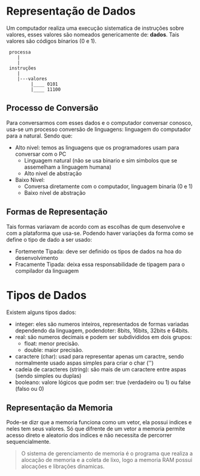 # Representação de Dados
Um computador realiza uma execução sistematica de instruções sobre valores, esses valores são nomeados genericamente de:  **dados**. Tais valores são códigos bínarios (0 e 1).
```
 processa
    |
    |
 instruções
    |
    |---valores
         |____ 0101
         |____ 11100
```
 
## Processo de Conversão
Para conversarmos com esses dados e o computador conversar conosco, usa-se um processo conversão de linguagens: linguagem do computador para a natural.
Sendo que:
- Alto nivel: temos as linguagens que os programadores usam para conversar com o PC
    - Linguagem natural (não se usa binario e sim simbolos que se assemelham a linguagem humana)
    - Alto nivel de abstração  
- Baixo Nivel:
    - Conversa diretamente com o computador, linguagem binaria (0 e 1)
    - Baixo nivel de abstração

## Formas de Representação 
Tais formas variavam de acordo com as escolhas de qum desenvolve e com a plataforma que usa-se.
Podendo haver variações da forma como se define o tipo de dado a ser usado:
- Fortemente Tipada: deve ser definido os tipos de dados na hoa do desenvolvimento
- Fracamente Tipada: deixa essa responsabilidade de tipagem para o compilador da linguagem

# Tipos de Dados 
Existem alguns tipos dados:
- integer: eles são numeros inteiros, representados de formas variadas dependendo da linguagem, podendoter: 8bits, 16bits, 32bits e 64bits.
- real: são numeros decimais e podem ser subdivididos em dois grupos:
    - float: menor precisão. 
    - double: maior precisão.
- caractere (char): usad para representar apenas um caractre, sendo normalmente usado aspas simples para criar o char ('')
- cadeia de caracteres (string): são mais de um caractere entre aspas (sendo simples ou duplas)
- booleano: valore lógicos que podm ser: true (verdadeiro ou 1) ou false (falso ou 0)

## Representação da Memoria
Pode-se dizr que a memoria funciona como um vetor, ela possui indices e neles tem seus valores. Só que difrente de um vetor a memoria permite acesso direto e aleatorio dos indices e não necessita de percorrer sequencialmente.

> O sistema de gerenciamento de memoria é o programa que realiza a alocação de memoria e a coleta de lixo, logo a memoria RAM possui alocações e librações dinamicas.


